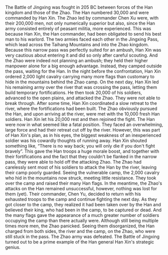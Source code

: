 The Battle of Jingxing was fought in 205 BC between forces of the Han kingdom and those of the Zhao. The Han numbered 30,000 and were commanded by Han Xin. The Zhao led by commander Chen Xu were, with their 200,000 men, not only numerically superior but also, since the Han army consisted entirely of peasant militia, more experienced. This was because Han Xin, the Han commander, had been obligated to send his best man to his warlord.
The two armies faced each other in the Jingxing Pass, which lead across the Taihang Mountains and into the Zhao kingdom. Because this narrow pass was perfectly suited for an ambush, Han Xin was very cautious about entering it and did so only after careful scouting. And the Zhao were indeed not planning an ambush; they held their higher manpower alone for a big enough advantage. Instead, they camped outside the pass, waiting for the Han.
In the night before the confrontation, Han Xin ordered 2,000 light cavalry carrying many more flags than customary to hide in the mountains behind the Zhao camp.
On the next day, Han Xin led his remaining army over the river that was crossing the pass, letting them build temporary fortifications. He then took 20,000 of his soldiers, advanced to the open plains, and attacked the Zhao. They were not able to break through. After some time, Han Xin coordinated a slow retreat to the river, where the fortifications had been built. The Zhao obviously pursued the Han, and upon arriving at the river, were met with the 10,000 fresh Han soldiers. Han Xin let his 20,000 rest and then rejoined the fight.
The Han were now in what seemed like a fatal position. They faced an overwhelming, large force and had their retreat cut off by the river. However, this was part of Han Xin's plan, as in his eyes, the biggest weakness of an inexperienced soldier was his cowardly thoughts of running away. Han Xin shouted something like, “There is no way back; you will only die if you don't fight bravely”. This gave the Han troops a huge morale boost, and together with their fortifications and the fact that they couldn't be flanked in the narrow pass, they were able to hold off the attacking Zhao.
The Zhao had carelessly sent most of his soldiers to attack the Han by the river, leaving their camp poorly guarded. Seeing the vulnerable camp, the 2,000 cavalry who hid in the mountains now struck, meeting little resistance. They took over the camp and raised their many Han flags.
In the meantime, the Zhao's attacks on the Han remained unsuccessful, however, nothing was lost for them (yet). Their commander, Chen Yu, decided to return with his exhausted troops to the camp and continue fighting the next day. As they got closer to the camp, they realized it had been taken over by the Han and believed their king, who had been in the camp, to be captured or dead. And the many flags gave the appearance of a much greater number of soldiers occupying the camp than there actually were. Although still being multiple times more men, the Zhao panicked. Seeing them disorganized, the Han charged from both sides, the river and the camp, on the Zhao, who were still stuck in the pass. The Zhao army was defeated.
The Battle of Jingxing turned out to be a prime example of the Han general Han Xin's strategic genius. 
